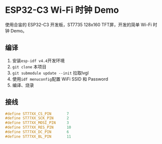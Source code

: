 # ESP32-C3 Wi-Fi 时钟 Demo

使用合宙的 ESP32-C3 开发板，ST7735 128x160 TFT屏，开发的简单 Wi-Fi 时钟 Demo。

## 编译

1. 安装`esp-idf v4.4`开发环境
2. `git clone` 本项目
3. `git submodule update --init` 拉取lvgl
4. 使用`idf menuconfig`配置 WiFi SSID 和 Password
5. 编译、烧录

## 接线

```c
#define ST77XX_CS_PIN       7
#define ST77XX_SCK_PIN      2
#define ST77XX_MOSI_PIN     3
#define ST77XX_RES_PIN      10
#define ST77XX_DC_PIN       6
#define ST77XX_BL_PIN       11
```